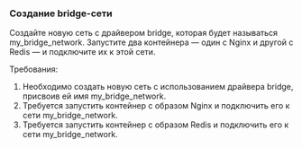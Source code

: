 
### Создание bridge-сети

Создайте новую сеть с драйвером bridge, которая будет называться my_bridge_network. Запустите два контейнера — один с Nginx и другой с Redis — и подключите их к этой сети.

Требования:
1. Необходимо создать новую сеть с использованием драйвера bridge, присвоив ей имя my_bridge_network. 
2. Требуется запустить контейнер с образом Nginx и подключить его к сети my_bridge_network. 
3. Требуется запустить контейнер с образом Redis и подключить его к сети my_bridge_network.